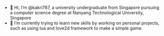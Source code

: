 - 👋 Hi, I’m @kakri787, a university undergraduate from Singapore pursuing a computer science degree at Nanyang Technological University, Singapore
- 🌱 I’m currently trying to learn new skills by working on personal projects, such as using lua and love2d framework to make a simple game.



<!---
kakri787/kakri787 is a ✨ special ✨ repository because its `README.md` (this file) appears on your GitHub profile.
You can click the Preview link to take a look at your changes.
--->
